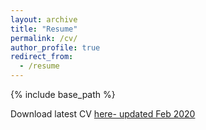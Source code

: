 ```yaml
---
layout: archive
title: "Resume"
permalink: /cv/
author_profile: true
redirect_from:
  - /resume
---
```


{% include base_path %}

Download latest CV [here- updated Feb 2020](http://NatyaHans.github.io/files/NatyaHans_CV_2020feb.pdf)
